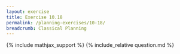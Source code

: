 ```yaml
---
layout: exercise
title: Exercise 10.18
permalink: /planning-exercises/10-18/
breadcrumb: Classical Planning
---
```


{% include mathjax_support %}
{% include_relative question.md %}
